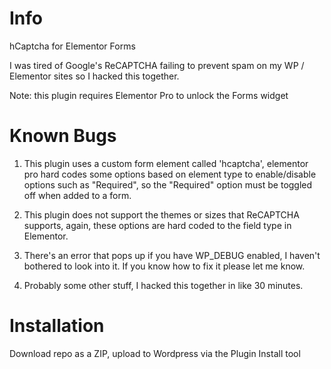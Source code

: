 # Info
hCaptcha for Elementor Forms

I was tired of Google's ReCAPTCHA failing to prevent spam on my WP / Elementor sites so I hacked this together.

Note: this plugin requires Elementor Pro to unlock the Forms widget

# Known Bugs

1. This plugin uses a custom form element called 'hcaptcha', elementor pro hard codes some options based on element type to enable/disable options such as "Required", so the "Required" option must be toggled off when added to a form.

2. This plugin does not support the themes or sizes that ReCAPTCHA supports, again, these options are hard coded to the field type in Elementor.

3. There's an error that pops up if you have WP_DEBUG enabled, I haven't bothered to look into it. If you know how to fix it please let me know.

4. Probably some other stuff, I hacked this together in like 30 minutes.

# Installation

Download repo as a ZIP, upload to Wordpress via the Plugin Install tool
